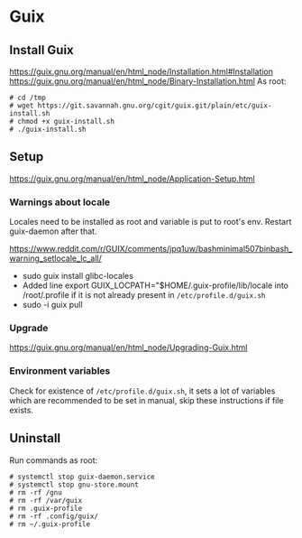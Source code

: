 # Guix
## Install Guix
https://guix.gnu.org/manual/en/html_node/Installation.html#Installation
https://guix.gnu.org/manual/en/html_node/Binary-Installation.html
As root:
```
# cd /tmp
# wget https://git.savannah.gnu.org/cgit/guix.git/plain/etc/guix-install.sh
# chmod +x guix-install.sh
# ./guix-install.sh
```

## Setup
https://guix.gnu.org/manual/en/html_node/Application-Setup.html

### Warnings about locale

Locales need to be installed as root and variable is put to root's env.
Restart guix-daemon after that.

https://www.reddit.com/r/GUIX/comments/jpq1uw/bashminimal507binbash_warning_setlocale_lc_all/

- sudo guix install glibc-locales
- Added line export GUIX_LOCPATH="$HOME/.guix-profile/lib/locale into /root/.profile
  if it is not already present in `/etc/profile.d/guix.sh`
- sudo -i guix pull

### Upgrade

https://guix.gnu.org/manual/en/html_node/Upgrading-Guix.html

### Environment variables

Check for existence of `/etc/profile.d/guix.sh`, it sets a lot of variables
which are recommended to be set in manual, skip these instructions if file
exists.

## Uninstall

Run commands as root:
```shell
# systemctl stop guix-daemon.service
# systemctl stop gnu-store.mount
# rm -rf /gnu
# rm -rf /var/guix
# rm .guix-profile
# rm -rf .config/guix/
# rm ~/.guix-profile
```
